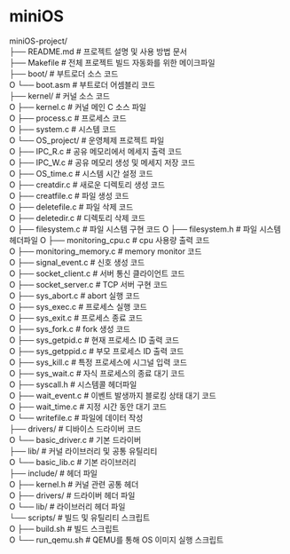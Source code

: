 # miniOS

miniOS-project/  
├── README.md                   # 프로젝트 설명 및 사용 방법 문서  
├── Makefile                    # 전체 프로젝트 빌드 자동화를 위한 메이크파일  
├── boot/                       # 부트로더 소스 코드  
O   └── boot.asm                # 부트로더 어셈블리 코드  
├── kernel/                     # 커널 소스 코드  
O   ├── kernel.c                # 커널 메인 C 소스 파일  
O   ├── process.c               # 프로세스 코드   
O   ├── system.c                # 시스템 코드  
O   └── OS_project/             # 운영체제 프로젝트 파일  
O       ├── IPC_R.c             # 공유 메모리에서 메세지 출력 코드  
O       ├── IPC_W.c             # 공유 메모리 생성 및 메세지 저장 코드     
O       ├── OS_time.c           # 시스템 시간 설정 코드  
O       ├── creatdir.c          # 새로운 디렉토리 생성 코드   
O       ├── creatfile.c         # 파일 생성 코드  
O       ├── deletefile.c        # 파일 삭제 코드  
O       ├── deletedir.c         # 디렉토리 삭제 코드  
O       ├── filesystem.c        # 파일 시스템 구현 코드
O       ├── filesystem.h        # 파일 시스템 헤더파일 
O       ├── monitoring_cpu.c    # cpu 사용량 출력 코드  
O       ├── monitoring_memory.c # memory monitor 코드  
O       ├── signal_event.c      # 신호 생성 코드  
O       ├── socket_client.c     # 서버 통신 클라이언트 코드  
O       ├── socket_server.c     # TCP 서버 구현 코드  
O       ├── sys_abort.c         # abort 실행 코드  
O       ├── sys_exec.c          # 프로세스 실행 코드  
O       ├── sys_exit.c          # 프로세스 종료 코드  
O       ├── sys_fork.c          # fork 생성 코드  
O       ├── sys_getpid.c        # 현재 프로세스 ID 출력 코드  
O       ├── sys_getppid.c       # 부모 프로세스 ID 출력 코드  
O       ├── sys_kill.c          # 특정 프로세스에 시그널 입력 코드    
O       ├── sys_wait.c          # 자식 프로세스의 종료 대기 코드    
O       ├── syscall.h           # 시스템콜 헤더파일  
O       ├── wait_event.c        # 이벤트 발생까지 블로킹 상태 대기 코드  
O       ├── wait_time.c         # 지정 시간 동안 대기 코드  
O       └── writefile.c         # 파일에 데이터 작성  
├── drivers/                    # 디바이스 드라이버 코드  
O   └── basic_driver.c          # 기본 드라이버  
├── lib/                        # 커널 라이브러리 및 공통 유틸리티  
O   └── basic_lib.c             # 기본 라이브러리  
├── include/                    # 헤더 파일  
O   ├── kernel.h                # 커널 관련 공통 헤더  
O   ├── drivers/                # 드라이버 헤더 파일  
O   └── lib/                    # 라이브러리 헤더 파일  
└── scripts/                    # 빌드 및 유틸리티 스크립트  
O   ├── build.sh                # 빌드 스크립트  
O   └── run_qemu.sh             # QEMU를 통해 OS 이미지 실행 스크립트  

